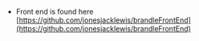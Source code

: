 - Front end is found here [https://github.com/jonesjacklewis/brandleFrontEnd](https://github.com/jonesjacklewis/brandleFrontEnd)